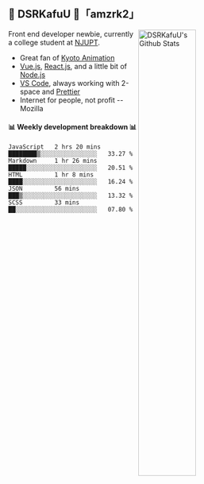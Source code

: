 ## 🍥 DSRKafuU 🍥「amzrk2」

<img align="right" alt="DSRKafuU's Github Stats" width="48%" src="https://github-readme-stats.vercel.app/api?username=amzrk2&count_private=true&show_icons=true&title_color=7793cc&icon_color=7793cc&text_color=595858&bg_color=ffffff" />

Front end developer newbie, currently a college student at [NJUPT](https://www.njupt.edu.cn).

- Great fan of [Kyoto Animation](https://www.kyotoanimation.co.jp)
- [Vue.js](https://vuejs.org), [React.js](https://reactjs.org), and a little bit of [Node.js](https://nodejs.org)
- [VS Code](https://code.visualstudio.com), always working with 2-space and [Prettier](https://prettier.io)
- Internet for people, not profit -- Mozilla

#### :bar_chart: Weekly development breakdown :bar_chart:

<!--START_SECTION:waka-->
```text
JavaScript   2 hrs 20 mins   ████████▒░░░░░░░░░░░░░░░░   33.27 % 
Markdown     1 hr 26 mins    █████░░░░░░░░░░░░░░░░░░░░   20.51 % 
HTML         1 hr 8 mins     ████░░░░░░░░░░░░░░░░░░░░░   16.24 % 
JSON         56 mins         ███▒░░░░░░░░░░░░░░░░░░░░░   13.32 % 
SCSS         33 mins         ██░░░░░░░░░░░░░░░░░░░░░░░   07.80 % 
```
<!--END_SECTION:waka-->
